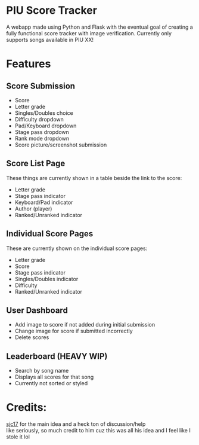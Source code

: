 # PIU Score Tracker

A webapp made using Python and Flask with the eventual goal of creating a fully functional score tracker with image verification.
Currently only supports songs available in PIU XX!

# Features

## Score Submission

- Score
- Letter grade
- Singles/Doubles choice
- Difficulty dropdown
- Pad/Keyboard dropdown
- Stage pass dropdown
- Rank mode dropdown
- Score picture/screenshot submission

## Score List Page

These things are currently shown in a table beside the link to the score:  
- Letter grade
- Stage pass indicator
- Keyboard/Pad indicator
- Author (player)
- Ranked/Unranked indicator

## Individual Score Pages

These are currently shown on the individual score pages:  
- Letter grade
- Score
- Stage pass indicator
- Singles/Doubles indicator
- Difficulty
- Ranked/Unranked indicator

## User Dashboard

- Add image to score if not added during initial submission
- Change image for score if submitted incorrectly
- Delete scores

## Leaderboard (HEAVY WIP)

- Search by song name
- Displays all scores for that song
- Currently not sorted or styled

# Credits:

[sjc17](https://github.com/sjc17) for the main idea and a heck ton of discussion/help  
like seriously, so much credit to him cuz this was all his idea and I feel like I stole it lol
